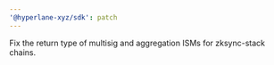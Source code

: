 ```yaml
---
'@hyperlane-xyz/sdk': patch
---
```


Fix the return type of multisig and aggregation ISMs for zksync-stack chains.
